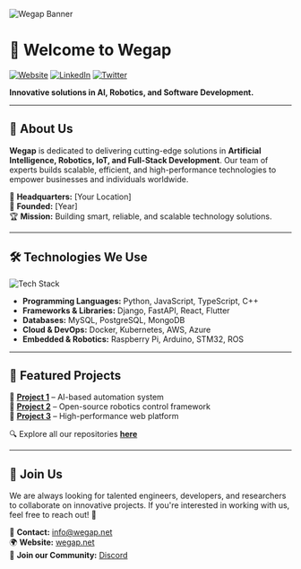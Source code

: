 ![Wegap Banner](https://wegap.net//app_img/%D8%B3%DB%8C%D8%B3%D8%AA%D9%85_%D8%AA%DB%8C%DA%A9%D8%AA%DB%8C%D9%86%DA%AF_%D8%A8%D9%87_%D8%A7%D8%B2%D8%A7%DB%8C_%D9%87%D8%B1_%D8%AA%D9%85%D8%A7%D8%B3.webp)

# 🚀 Welcome to Wegap

[![Website](https://img.shields.io/badge/Website-Wegap.net-blue?style=flat-square&logo=google-chrome)](https://wegap.net/)
[![LinkedIn](https://img.shields.io/badge/LinkedIn-Wegap-blue?style=flat-square&logo=linkedin)](https://www.linkedin.com/company/wegap)
[![Twitter](https://img.shields.io/badge/Twitter-%40wegap-blue?style=flat-square&logo=twitter)](https://twitter.com/wegap)

**Innovative solutions in AI, Robotics, and Software Development.**

---

## 🔹 About Us
**Wegap** is dedicated to delivering cutting-edge solutions in **Artificial Intelligence, Robotics, IoT, and Full-Stack Development**. Our team of experts builds scalable, efficient, and high-performance technologies to empower businesses and individuals worldwide.

📍 **Headquarters:** [Your Location]  
📅 **Founded:** [Year]  
🏆 **Mission:** Building smart, reliable, and scalable technology solutions.

---

## 🛠️ Technologies We Use

![Tech Stack](https://skillicons.dev/icons?i=python,js,ts,react,nodejs,flutter,cpp,django,fastapi,mysql,mongodb,docker,git,linux,raspberrypi,arduino)

- **Programming Languages:** Python, JavaScript, TypeScript, C++
- **Frameworks & Libraries:** Django, FastAPI, React, Flutter
- **Databases:** MySQL, PostgreSQL, MongoDB
- **Cloud & DevOps:** Docker, Kubernetes, AWS, Azure
- **Embedded & Robotics:** Raspberry Pi, Arduino, STM32, ROS

---

## 🌟 Featured Projects

🔹 **[Project 1](https://github.com/wegap/project1)** – AI-based automation system  
🔹 **[Project 2](https://github.com/wegap/project2)** – Open-source robotics control framework  
🔹 **[Project 3](https://github.com/wegap/project3)** – High-performance web platform

🔍 Explore all our repositories **[here](https://github.com/wegap?tab=repositories)**

---

## 🤝 Join Us
We are always looking for talented engineers, developers, and researchers to collaborate on innovative projects. If you're interested in working with us, feel free to reach out! 🚀

📧 **Contact:** [info@wegap.net](mailto:info@wegap.net)  
🌍 **Website:** [wegap.net](https://wegap.net/)  
💬 **Join our Community:** [Discord](https://discord.gg/wegap)  
